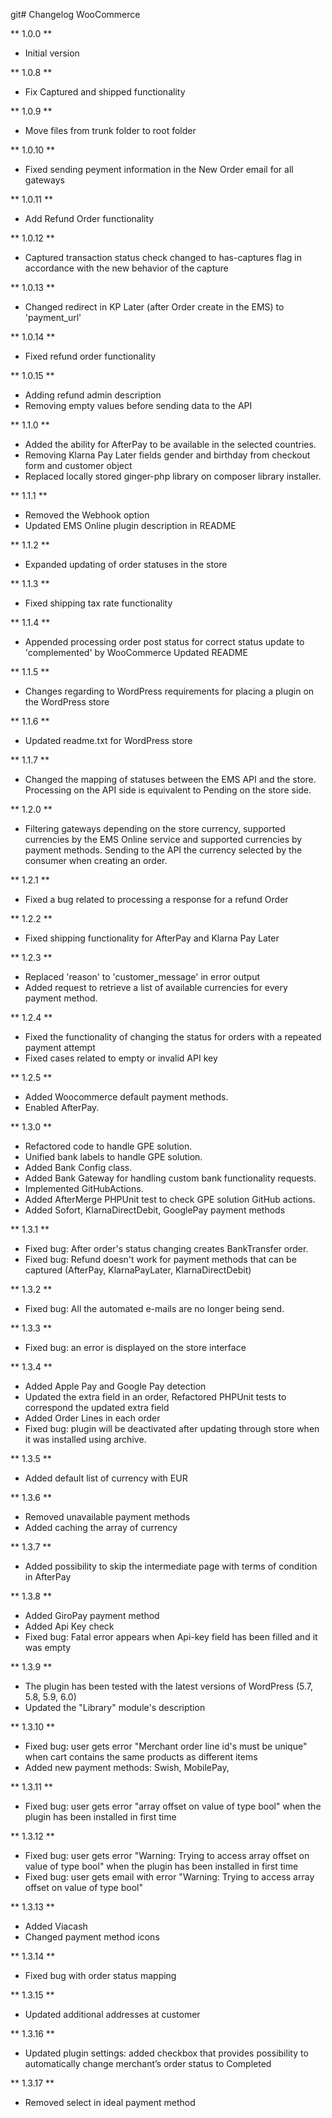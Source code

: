 git# Changelog WooCommerce

** 1.0.0 **

* Initial version

** 1.0.8 **

* Fix Captured and shipped functionality

** 1.0.9 **

* Move files from trunk folder to root folder

** 1.0.10 **

* Fixed sending peyment information in the New Order email for all gateways

** 1.0.11 **

* Add Refund Order functionality

** 1.0.12 **

* Captured transaction status check changed to has-captures flag in accordance with the new behavior of the capture

** 1.0.13 **

* Changed redirect in KP Later (after Order create in the EMS) to 'payment_url'

** 1.0.14 **

* Fixed refund order functionality

** 1.0.15 **

* Adding refund admin description
* Removing empty values before sending data to the API

** 1.1.0 **

* Added the ability for AfterPay to be available in the selected countries.
* Removing Klarna Pay Later fields gender and birthday from checkout form and customer object
* Replaced locally stored ginger-php library on composer library installer.

** 1.1.1 **

* Removed the Webhook option
* Updated EMS Online plugin description in README

** 1.1.2 **

* Expanded updating of order statuses in the store

** 1.1.3 **

* Fixed shipping tax rate functionality

** 1.1.4 **

* Appended processing order post status for correct status update to 'complemented' by WooCommerce
  Updated README

** 1.1.5 **

* Changes regarding to WordPress requirements for placing a plugin on the WordPress store

** 1.1.6 **

* Updated readme.txt for WordPress store

** 1.1.7 **

* Changed the mapping of statuses between the EMS API and the store. Processing on the API side is equivalent to Pending on the store side.

** 1.2.0 **

* Filtering gateways depending on the store currency, supported currencies by the EMS Online service and supported currencies by payment methods.
  Sending to the API the currency selected by the consumer when creating an order.

** 1.2.1 **

* Fixed a bug related to processing a response for a refund Order

** 1.2.2 **

* Fixed shipping functionality for AfterPay and Klarna Pay Later

** 1.2.3 **

* Replaced 'reason' to 'customer_message' in error output
* Added request to retrieve a list of available currencies for every payment method.

** 1.2.4 **

* Fixed the functionality of changing the status for orders with a repeated payment attempt
* Fixed cases related to empty or invalid API key

** 1.2.5 **

* Added Woocommerce default payment methods.
* Enabled AfterPay.

** 1.3.0 **

* Refactored code to handle GPE solution.
* Unified bank labels to handle GPE solution.
* Added Bank Config class.
* Added Bank Gateway for handling custom bank functionality requests.
* Implemented GitHubActions.  
* Added AfterMerge PHPUnit test to check GPE solution GitHub actions.
* Added Sofort, KlarnaDirectDebit, GooglePay payment methods

** 1.3.1 **

* Fixed bug: After order's status changing creates BankTransfer order.
* Fixed bug: Refund doesn't work for payment methods that can be captured (AfterPay, KlarnaPayLater, KlarnaDirectDebit)

** 1.3.2 **

* Fixed bug: All the automated e-mails are no longer being send. 

** 1.3.3 **

* Fixed bug: an error is displayed on the store interface

** 1.3.4 **

* Added Apple Pay and Google Pay detection
* Updated the extra field in an order, Refactored PHPUnit tests to correspond the updated extra field
* Added Order Lines in each order
* Fixed bug: plugin will be deactivated after updating through store when it was installed using archive.

** 1.3.5 **

* Added default list of currency with EUR

** 1.3.6 **

* Removed unavailable payment methods
* Added caching the array of currency

** 1.3.7 **

* Added possibility to skip the intermediate page with terms of condition in AfterPay

** 1.3.8 **

* Added GiroPay payment method
* Added Api Key check
* Fixed bug: Fatal error appears when Api-key field has been filled and it was empty

** 1.3.9 **

* The plugin has been tested with the latest versions of WordPress (5.7, 5.8, 5.9, 6.0)
* Updated the "Library" module's description

** 1.3.10 **

* Fixed bug: user gets error "Merchant order line id's must be unique" when cart contains the same products as different items
* Added new payment methods: Swish, MobilePay,

** 1.3.11 **

* Fixed bug: user gets error "array offset on value of type bool" when the plugin has been installed in first time

** 1.3.12 **

* Fixed bug: user gets error "Warning: Trying to access array offset on value of type bool" when the plugin has been installed in first time
* Fixed bug: user gets email with error "Warning: Trying to access array offset on value of type bool"

** 1.3.13 **

* Added Viacash
* Changed payment method icons

** 1.3.14 **

* Fixed bug with order status mapping

** 1.3.15 **

* Updated additional addresses at customer

** 1.3.16 **

* Updated plugin settings: added checkbox that provides possibility to automatically change merchant’s order status to Completed

** 1.3.17 **

* Removed select in ideal payment method